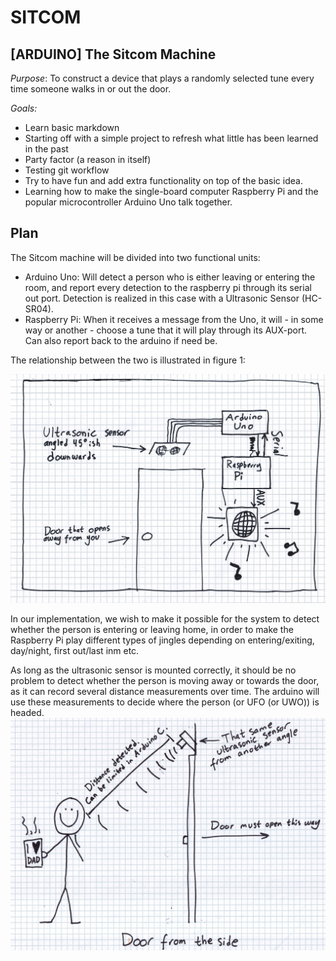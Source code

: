 # SITCOM
## [ARDUINO] The Sitcom Machine

_Purpose_: To construct a device that plays a randomly selected tune every time someone walks in or out the door.

_Goals:_
* Learn basic markdown
* Starting off with a simple project to refresh what little has been learned in the past
* Party factor (a reason in itself)
* Testing git workflow
* Try to have fun and add extra functionality on top of the basic idea.
* Learning how to make the single-board computer Raspberry Pi and the popular microcontroller Arduino Uno talk together.

## Plan
The Sitcom machine will be divided into two functional units:
* Arduino Uno: Will detect a person who is either leaving or entering the room, and report every detection to the raspberry pi through its serial out port. Detection is realized in this case with a Ultrasonic Sensor (HC-SR04). 
* Raspberry Pi: When it receives a message from the Uno, it will - in some way or another - choose a tune that it will play through its AUX-port. Can also report back to the arduino if need be.

The relationship between the two is illustrated in figure 1:

![Figure 1: Drawn schematic front](https://github.com/N35N0M/SITCOM/blob/master/images/Figure1.jpg)

In our implementation, we wish to make it possible for the system to detect whether the person is entering or leaving home, in order to make the Raspberry Pi play different types of jingles depending on entering/exiting, day/night, first out/last inm etc.

As long as the ultrasonic sensor is mounted correctly, it should be no problem to detect whether the person is moving away or towards the door, as it can record several distance measurements over time. The arduino will use these measurements to decide where the person (or UFO (or UWO)) is headed.
![Figure 2: Drawn schematic side](https://github.com/N35N0M/SITCOM/blob/master/images/Figure2.jpg)
